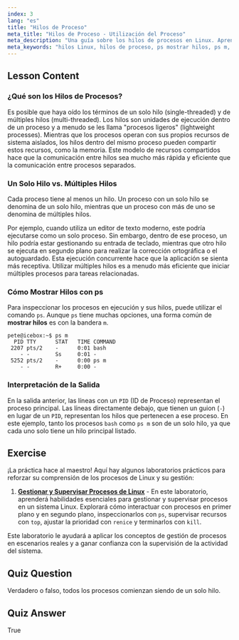 ```yaml
---
index: 3
lang: "es"
title: "Hilos de Proceso"
meta_title: "Hilos de Proceso - Utilización del Proceso"
meta_description: "Una guía sobre los hilos de procesos en Linux. Aprenda la diferencia entre procesos monohilo y multihilo y cómo usar el comando ps para mostrar hilos."
meta_keywords: "hilos Linux, hilos de proceso, ps mostrar hilos, ps m, multihilo, monohilo, proceso ligero, gestión de procesos Linux"
---
```


## Lesson Content

### ¿Qué son los Hilos de Procesos?

Es posible que haya oído los términos de un solo hilo (single-threaded) y de múltiples hilos (multi-threaded). Los hilos son unidades de ejecución dentro de un proceso y a menudo se les llama "procesos ligeros" (lightweight processes). Mientras que los procesos operan con sus propios recursos de sistema aislados, los hilos dentro del mismo proceso pueden compartir estos recursos, como la memoria. Este modelo de recursos compartidos hace que la comunicación entre hilos sea mucho más rápida y eficiente que la comunicación entre procesos separados.

### Un Solo Hilo vs. Múltiples Hilos

Cada proceso tiene al menos un hilo. Un proceso con un solo hilo se denomina de un solo hilo, mientras que un proceso con más de uno se denomina de múltiples hilos.

Por ejemplo, cuando utiliza un editor de texto moderno, este podría ejecutarse como un solo proceso. Sin embargo, dentro de ese proceso, un hilo podría estar gestionando su entrada de teclado, mientras que otro hilo se ejecuta en segundo plano para realizar la corrección ortográfica o el autoguardado. Esta ejecución concurrente hace que la aplicación se sienta más receptiva. Utilizar múltiples hilos es a menudo más eficiente que iniciar múltiples procesos para tareas relacionadas.

### Cómo Mostrar Hilos con ps

Para inspeccionar los procesos en ejecución y sus hilos, puede utilizar el comando `ps`. Aunque `ps` tiene muchas opciones, una forma común de **mostrar hilos** es con la bandera `m`.

```plaintext
pete@icebox:~$ ps m
  PID TTY      STAT   TIME COMMAND
 2207 pts/2    -      0:01 bash
    - -        Ss     0:01 -
 5252 pts/2    -      0:00 ps m
    - -        R+     0:00 -
```

### Interpretación de la Salida

En la salida anterior, las líneas con un `PID` (ID de Proceso) representan el proceso principal. Las líneas directamente debajo, que tienen un guion (`-`) en lugar de un `PID`, representan los hilos que pertenecen a ese proceso. En este ejemplo, tanto los procesos `bash` como `ps m` son de un solo hilo, ya que cada uno solo tiene un hilo principal listado.

## Exercise

¡La práctica hace al maestro! Aquí hay algunos laboratorios prácticos para reforzar su comprensión de los procesos de Linux y su gestión:

1. **[Gestionar y Supervisar Procesos de Linux](https://labex.io/es/labs/comptia-manage-and-monitor-linux-processes-590864)** - En este laboratorio, aprenderá habilidades esenciales para gestionar y supervisar procesos en un sistema Linux. Explorará cómo interactuar con procesos en primer plano y en segundo plano, inspeccionarlos con `ps`, supervisar recursos con `top`, ajustar la prioridad con `renice` y terminarlos con `kill`.

Este laboratorio le ayudará a aplicar los conceptos de gestión de procesos en escenarios reales y a ganar confianza con la supervisión de la actividad del sistema.

## Quiz Question

Verdadero o falso, todos los procesos comienzan siendo de un solo hilo.

## Quiz Answer

True
